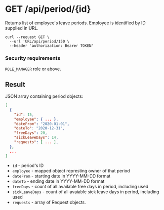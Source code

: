 # GET /api/period/{id}

Returns list of employee's leave periods. Employee is identified by ID supplied in URL.

```
curl --request GET \
  --url 'URL/api/period/150 \
  --header 'authorization: Bearer TOKEN'
```

### Security requirements
`ROLE_MANAGER` role or above.

## Result
JSON array containing period objects:

```json
[
  {
    "id": 15,
    "employee": { ... },
    "dateFrom": "2020-01-01",
    "dateTo": "2020-12-31",
    "freeDays": 20,
    "sickLeaveDays": 14,
    "requests": [ ... ],
  },
  ...
]
```

* `id` - period's ID
* `employee` - mapped object represting owner of that period
* `dateFrom` - starting date in YYYY-MM-DD format
* `dateTo` - ending date in YYYY-MM-DD format
* `freeDays` - count of all available free days in period, including used
* `sickLeaveDays` - count of all avaiable sick leave days in period, including used
* `requests` - array of Request objects.
